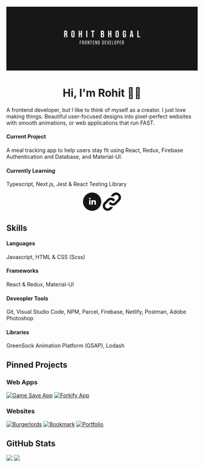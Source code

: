 [![Banner](./github-banner.png)](https://rbhogal.github.io)


<h1 align="center">
Hi, I'm Rohit 👋🏼
</h1>

A frontend developer, but I like to think of myself as a creator. I just love making things. Beautiful user-focused designs into pixel-perfect websites with smooth animations, or web applications that run FAST.

#### Current Project
A meal tracking app to help users stay fit using React, Redux, Firebase Authentication and Database, and Material-UI.

#### Currently Learning
Typescript, Next.js, Jest & React Testing Library  

<div align="center">

[![LinkedIn](icons/iconmonstr-linkedin-4-48.png)](https://linkedin.com/in/rohit-bhogal)
[![Portfolio](icons/iconmonstr-link-1-48.png)](https://rbhogal.github.io)

</div>


## Skills

#### Languages
Javascript, HTML & CSS (Scss)

#### Frameworks
React & Redux, Material-UI

#### Deveopler Tools
Git, Visual Studio Code, NPM, Parcel, Firebase, Netlify, Postman, Adobe Photoshop

#### Libraries
GreenSock Animation Platform (GSAP), Lodash

## Pinned Projects

### Web Apps
[![Game Save App](https://github-readme-stats.vercel.app/api/pin/?username=rbhogal&repo=game-save-app)](https://github.com/rbhogal/game-save-app)
[![Forkify App](https://github-readme-stats.vercel.app/api/pin/?username=rbhogal&repo=forkify-app)](https://github.com/rbhogal/forkify-app)


### Websites
[![Burgerlords](https://github-readme-stats.vercel.app/api/pin/?username=rbhogal&repo=burgerlords-recreation)](https://github.com/rbhogal/burgerlords-recreation)
[![Bookmark](https://github-readme-stats.vercel.app/api/pin/?username=rbhogal&repo=bookmark-landing-page)](https://github.com/rbhogal/bookmark-landing-page)
[![Portfolio](https://github-readme-stats.vercel.app/api/pin/?username=rbhogal&repo=rbhogal.github.io)](https://github.com/rbhogal/rbhogal.github.io)


## GitHub Stats

<div display="flex">
 <img src="https://github-readme-stats.vercel.app/api?username=rbhogal"> 
 <img  src="https://github-readme-stats.vercel.app/api/top-langs/?username=rbhogal&layout=compact">
</div>


